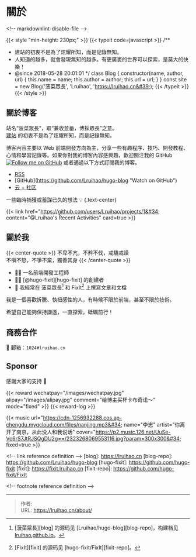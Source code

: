 # 關於


&lt;!-- markdownlint-disable-file --&gt;

{{&lt; style &#34;min-height: 230px;&#34; &gt;}}
{{&lt; typeit code=javascript &gt;}}
/**
 * 建站的初衷不是為了炫耀所知，而是記錄無知。
 * 人知道的越多，就會發現無知的越多。有更廣袤的世界可以探索，是莫大的快樂！
 * @since 2018-05-28 20:01:01
 */
class Blog {
  constructor(name, author, url) {
    this.name = name;
    this.author = author;
    this.url = url;
  }
}
const site = new Blog(&#39;菠菜眾長&#39;, &#39;Lruihao&#39;, &#39;https://lruihao.cn&#39;);
{{&lt; /typeit &gt;}}
{{&lt; /style &gt;}}

## 關於博客

站名“菠菜眾長”，取“兼收並蓄，博採眾長”之意。\
[建站](https://lruihao.cn/posts/hello-world/) 的初衷不是為了炫耀所知，而是記錄無知。

博客內容主要以 Web 前端開發方向為主，分享一些有趣程序、技巧、開發教程、心情和學習記錄等。如果你對我的博客內容感興趣，歡迎關注我的 GitHub [![Follow me on GitHub](https://img.shields.io/github/followers/Lruihao.svg?style=social&amp;label=Followers)](https://github.com/Lruihao) 或者通過以下方式訂閱我的博客。

- [RSS](http://lruihao.cn/index.xml)
- [GitHub](https://github.com/Lruihao/hugo-blog &#34;Watch on GitHub&#34;)
- [云 &#43; 社区](https://cloud.tencent.com/developer/column/94521)


一些臨時捕獲或蓄謀已久的想法 💡
{.text-center}

{{&lt; link href=&#34;https://github.com/users/Lruihao/projects/1&#34; content=&#34;@Lruihao&#39;s Recent Activities&#34; card=true &gt;}}

## 關於我

{{&lt; center-quote &gt;}}
不卑不亢，不矜不伐，戒驕戒躁\
不嗔不怒，不爭不棄，獨善其身
{{&lt; /center-quote &gt;}}

- 👨‍💻 一名前端開發工程師
- 👨‍💼 [@hugo-fixit][hugo-fixit] 的創建者
- 📝 我經常在 菠菜眾長[^1] 和 FixIt[^2] 上撰寫文章和文檔

我是一個喜歡折騰、執扭感性的人，有時候不限於前端，甚至不限於技術。

希望自己能夠保持謙遜，一直探索，砥礪前行！

## 商務合作

📮 郵箱：`1024#lruihao.cn`

## Sponsor

感謝大家的支持 🙏

{{&lt; reward wechatpay=&#34;/images/wechatpay.jpg&#34; alipay=&#34;/images/alipay.jpg&#34; comment=&#34;给博主买杯卡布奇诺～&#34; mode=&#34;fixed&#34; &gt;}}
{{&lt; reward-log &gt;}}

{{&lt; music url=&#34;https://cdn-1256932288.cos.ap-chengdu.myqcloud.com/files/nanjing.mp3&#34; name=&#34;李志&#34; artist=&#34;你离开了南京，从此没人和我说话&#34; cover=&#34;https://p2.music.126.net/UuSe-Vc6rS7JtRJSQgDU2g==/2323268069553116.jpg?param=300x300&#34; fixed=true &gt;}}

&lt;!-- link reference definition --&gt;
[blog]: https://lruihao.cn
[blog-repo]: https://github.com/Lruihao/hugo-blog
[hugo-fixit]: https://github.com/hugo-fixit
[fixit]: https://fixit.lruihao.cn
[fixit-repo]: https://github.com/hugo-fixit/FixIt

&lt;!-- footnote reference definition --&gt;
[^1]: [菠菜眾長][blog] 的源码见 [Lruihao/hugo-blog][blog-repo]，构建档见 [lruihao.github.io](https://github.com/Lruihao/lruihao.github.io)。
[^2]: [FixIt][fixit] 的源码见 [hugo-fixit/FixIt][fixit-repo]。


---

> 作者:   
> URL: https://lruihao.cn/about/  

